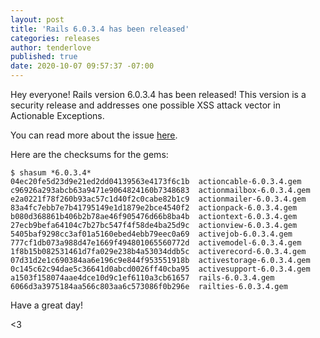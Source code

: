```yaml
---
layout: post
title: 'Rails 6.0.3.4 has been released'
categories: releases
author: tenderlove
published: true
date: 2020-10-07 09:57:37 -07:00
---
```


Hey everyone!  Rails version 6.0.3.4 has been released!  This version is a
security release and addresses one possible XSS attack vector in Actionable
Exceptions.

You can read more about the issue [here](https://discuss.rubyonrails.org/t/cve-2020-8264-possible-xss-vulnerability-in-action-pack-in-development-mode/76368).

Here are the checksums for the gems:

```
$ shasum *6.0.3.4*
04ec20fe5d23d9e21ed2dd04139563e4173f6c1b  actioncable-6.0.3.4.gem
c96926a293abcb63a9471e9064824160b7348683  actionmailbox-6.0.3.4.gem
e2a0221f78f260b93ac57c1d40f2c0cabe82b1c9  actionmailer-6.0.3.4.gem
83a4fc7ebb7e7b41795149e1d1879e2bce4540f2  actionpack-6.0.3.4.gem
b080d368861b406b2b78ae46f905476d66b8ba4b  actiontext-6.0.3.4.gem
27ecb9befa64104c7b27bc547f4f58de4ba25d9c  actionview-6.0.3.4.gem
5405baf9298cc3af01a5160ebed4ebb79eec0a69  activejob-6.0.3.4.gem
777cf1db073a988d47e1669f494801065560772d  activemodel-6.0.3.4.gem
1f8b15b082531461d7fa029e238b4a53034ddb5c  activerecord-6.0.3.4.gem
07d31d2e1c690384aa6e196c9e844f953551918b  activestorage-6.0.3.4.gem
0c145c62c94dae5c36641d0abcd0026ff40cba95  activesupport-6.0.3.4.gem
a1503f158074aae4dce10d9c1ef6110a3cb61657  rails-6.0.3.4.gem
6066d3a3975184aa566c803aa6c573086f0b296e  railties-6.0.3.4.gem
```

Have a great day!

<3

